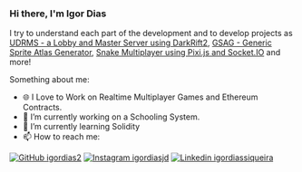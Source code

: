 ### Hi there, I'm Igor Dias

I try to understand each part of the development and to develop projects as [UDRMS - a Lobby and Master Server using DarkRift2](https://github.com/igordias2/UDRMS), [GSAG - Generic Sprite Atlas Generator](https://github.com/igordias2/GSAG), [Snake Multiplayer using Pixi.js and Socket.IO](https://github.com/igordias2/snake-pixi-multiplayer) and more! 

Something about me:
- 🌐 I Love to Work on Realtime Multiplayer Games and Ethereum Contracts.
- 🔭 I’m currently working on a Schooling System. 
- 🌱 I’m currently learning Solidity
- 📫 How to reach me:

[![GitHub igordias2](https://img.shields.io/github/followers/igordias2?label=follow&style=social)](https://github.com/igordias2)
[![Instagram igordiasjd](https://img.shields.io/badge/Instagram-igordiasjd-purple)](https://instagram.com/igordiasjd)
[![Linkedin igordiassiqueira](https://img.shields.io/badge/Linkedin-igordiassiqueira-blue)](https://www.linkedin.com/in/igordiassiqueira/)

